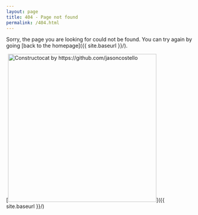 ```yaml
---
layout: page
title: 404 - Page not found
permalink: /404.html
---
```


Sorry, the page you are looking for could not be found. You can try again by going [back to the homepage]({{ site.baseurl }}/).

[<img src="{{ site.baseurl }}/images/404.jpg" alt="Constructocat by https://github.com/jasoncostello" style="width: 400px;"/>]({{ site.baseurl }}/)
